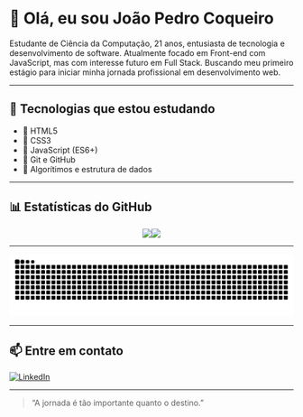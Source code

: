 # 👋 Olá, eu sou João Pedro Coqueiro
 
Estudante de Ciência da Computação, 21 anos, entusiasta de tecnologia e desenvolvimento de software.
Atualmente focado em Front-end com JavaScript, mas com interesse futuro em Full Stack.
Buscando meu primeiro estágio para iniciar minha jornada profissional em desenvolvimento web.

---

## 🚀 Tecnologias que estou estudando

- 📄 HTML5
- 🎨 CSS3
- 📜 JavaScript (ES6+)
- 🔧 Git e GitHub
- 🧠 Algorítimos e estrutura de dados 

---

## 📊 Estatísticas do GitHub

<div style="display:flex; align-items: center; justify-content: center;">
<img src="https://github-readme-stats-two-chi-29.vercel.app/api?username=jaocoqueiro&show_icons=true&theme=blue_navy&include_all_commits=true" />
<img src="https://github-readme-stats.vercel.app/api/top-langs/?username=jaocoqueiro&exclude_forks=true&layout=compact&theme=blue_navy&cache_seconds=21600" />
</div>

---

![Snake animation](https://github.com/jaocoqueiro/jaocoqueiro/blob/output/github-contribution-grid-snake.svg?palette=github-dark)

---

## 📫 Entre em contato

[![LinkedIn](https://img.shields.io/badge/-LinkedIn-0A66C2?style=flat&logo=linkedin&logoColor=white)](https://www.linkedin.com/in/joaopedrocoqueiro)

---

> “A jornada é tão importante quanto o destino.”
